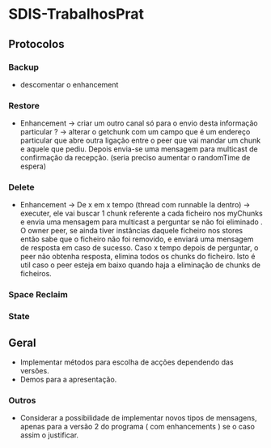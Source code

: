 # SDIS-TrabalhosPrat

## Protocolos

### Backup
* descomentar o enhancement

### Restore
* Enhancement -> criar um outro canal só para o envio desta informação particular ? -> alterar o getchunk com um campo que é um endereço particular que abre outra ligação entre o peer que vai mandar um chunk e aquele que pediu. Depois envia-se uma mensagem para multicast de confirmação da recepção. (seria preciso aumentar o randomTime de espera)

### Delete
* Enhancement -> De x em x tempo (thread com runnable la dentro) -> executer, ele vai buscar 1 chunk referente a cada ficheiro nos myChunks e envia uma mensagem para multicast a perguntar se não foi eliminado . O owner peer, se ainda tiver instâncias daquele ficheiro nos stores então sabe que o ficheiro não foi removido, e enviará uma mensagem de resposta em caso de sucesso. Caso x tempo depois de perguntar, o peer não obtenha resposta, elimina todos os chunks do ficheiro. Isto é util caso o peer esteja em baixo quando haja a eliminação de chunks de ficheiros.

### Space Reclaim

### State

## Geral
* Implementar métodos para escolha de acções dependendo das versões.
* Demos para a apresentação.

### Outros
* Considerar a possibilidade de implementar novos tipos de mensagens, apenas para a versão 2 do programa ( com enhancements ) se o caso assim o justificar.
